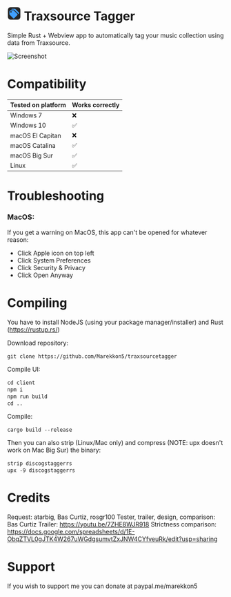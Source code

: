 # ![Logo](https://raw.githubusercontent.com/Marekkon5/traxsourcetagger/main/assets/32x32.png) Traxsource Tagger

Simple Rust + Webview app to automatically tag your music collection using data from Traxsource.

![Screenshot](https://i.imgur.com/Jqm2Lk1.png)

# Compatibility
<table>
    <thead>
        <tr>
            <th>Tested on platform</th>
            <th>Works correctly</th>
        </tr>
    </thead>
    <tbody>
        <tr>
            <td>Windows 7</td>
            <td>❌</td>
        </tr>
        <tr>
            <td>Windows 10</td>
            <td>✅</td>
        </tr>
        <tr>
            <td>macOS El Capitan</td>
            <td>❌</td>
        </tr>
        <tr>
            <td>macOS Catalina</td>
            <td>✅</td>
        </tr>
        <tr>
            <td>macOS Big Sur</td>
            <td>✅</td>
        </tr>
        <tr>
            <td>Linux</td>
            <td>✅</td>
        </tr>
    </tbody>
</table>


# Troubleshooting

### MacOS:
If you get a warning on MacOS, this app can't be opened for whatever reason:  
- Click Apple icon on top left
- Click System Preferences
- Click Security & Privacy
- Click Open Anyway

# Compiling

You have to install NodeJS (using your package manager/installer) and Rust (https://rustup.rs/)

Download repository:
```
git clone https://github.com/Marekkon5/traxsourcetagger
```

Compile UI:
```
cd client
npm i
npm run build
cd ..
```

Compile:
```
cargo build --release
```

Then you can also strip (Linux/Mac only) and compress (NOTE: upx doesn't work on Mac Big Sur) the binary:
```
strip discogstaggerrs
upx -9 discogstaggerrs
```

# Credits

Request: atarbig, Bas Curtiz, rosgr100
Tester, trailer, design, comparison: Bas Curtiz
Trailer: https://youtu.be/7ZHE8WJR918
Strictness comparison: https://docs.google.com/spreadsheets/d/1E-ObqZTVL0gJTK4W267uWGdgsumvtZxJNW4CYfveuRk/edit?usp=sharing

# Support

If you wish to support me you can donate at paypal.me/marekkon5